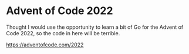 # Advent of Code 2022
Thought I would use the opportunity to learn a bit of Go for the Advent of Code 2022, so the code in here will be terrible.

https://adventofcode.com/2022